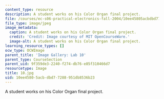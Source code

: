 ```yaml
---
content_type: resource
description: A student works on his Color Organ final project.
file: /courses/ec-s06-practical-electronics-fall-2004/10ee45805acbdbd77288951db8536b23_10.jpg
file_type: image/jpeg
image_metadata:
  caption: A student works on his Color Organ final project.
  credit: 'Credit: Image courtesy of MIT OpenCourseWare.'
  image-alt: A student works on his Color Organ final project.
learning_resource_types: []
ocw_type: OCWImage
parent_title: 'Image Gallery: Lab 10'
parent_type: CourseSection
parent_uid: 9f359de3-2240-f274-db76-e85f310466d7
resourcetype: Image
title: 10.jpg
uid: 10ee4580-5acb-dbd7-7288-951db8536b23
---
```

A student works on his Color Organ final project.

